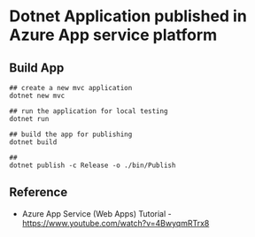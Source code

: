 # Dotnet Application published in Azure App service platform

## Build App

```shell
## create a new mvc application 
dotnet new mvc

## run the application for local testing
dotnet run

## build the app for publishing
dotnet build

##
dotnet publish -c Release -o ./bin/Publish
``` 


## Reference
- Azure App Service (Web Apps) Tutorial - https://www.youtube.com/watch?v=4BwyqmRTrx8
